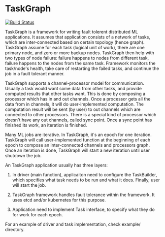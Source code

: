 TaskGraph
=========

[![Build Status](https://travis-ci.org/taskgraph/taskgraph.svg)](https://travis-ci.org/taskgraph/taskgraph)

TaskGraph is a framework for writing fault tolerent distributed ML applications. It assumes that application consists of a network of tasks, which are inter-connected based on certain topology (hence graph). TaskGraph assume for each task (logical unit of work), there are one primary node, and zero or more backup nodes. TaskGraph then help with two types of node failure: failure happens to nodes from different task, failure happens to the nodes from the same task. Framework monitors the task/node's health, take care of restarting the failed tasks, and continue the job in a fault tolerant manner.

TaskGraph supports a channel-processor model for communication. Usually a task would want some data from other tasks, and provide computed results that other tasks want. This is done by composing a processor which has in and out channels. Once a processor gets all the data from in channels, it will do user-implemented computation. The computation result will be sent (by user) to out channels which are connected to other processors. There is a special kind of processor which doesn't have any out channels, called sync point. Once a sync point has finished its work, an iteration is finished.

Many ML jobs are iterative. In TaskGraph, it's an epoch for one iteration. TaskGraph will call user-implemented function at the beginning of each epoch to compose an inter-connected channels and processors graph. Once an iteration is done, TaskGraph will start a new iteration until user shutdown the job.

An TaskGraph application usually has three layers:

1. In driver (main function), applicaiton need to configure the TaskBuilder, which specifies what task needs to be run and what it does. Finally, user will start the job.

2. TaskGraph framework handles fault tolerance within the framework. It uses etcd and/or kubernetes for this purpose.

3. Application need to implement Task interface, to specify what they do for work for each epoch.

For an example of driver and task implementation, check example/ directory.